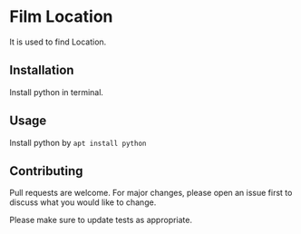 # Film Location

It is used to find Location.

## Installation

Install python in terminal.

## Usage


Install python by
```apt install python```

## Contributing
Pull requests are welcome. For major changes, please open an issue first to discuss what you would like to change.

Please make sure to update tests as appropriate.
